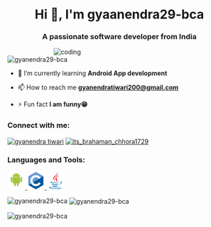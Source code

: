 <h1 align="center">Hi 👋, I'm gyaanendra29-bca</h1>
<h3 align="center">A passionate software developer from India</h3>

<img align="right" alt="coding" width="400" src="https://camo.githubusercontent.com/cae12fddd9d6982901d82580bdf321d81fb299141098ca1c2d4891870827bf17/68747470733a2f2f6d69726f2e6d656469756d2e636f6d2f6d61782f313336302f302a37513379765349765f7430696f4a2d5a2e676966">


<p align="left"> <img src="https://komarev.com/ghpvc/?username=gyanendra29-bca&label=Profile%20views&color=0e75b6&style=flat" alt="gyanendra29-bca" /> </p>

- 🌱 I’m currently learning **Android App development**

- 📫 How to reach me **gyanendratiwari200@gmail.com**

- ⚡ Fun fact **I am funny😁**

<h3 align="left">Connect with me:</h3>
<p align="left">
<a href="https://linkedin.com/in/gyanendra tiwari" target="blank"><img align="center" src="https://raw.githubusercontent.com/rahuldkjain/github-profile-readme-generator/master/src/images/icons/Social/linked-in-alt.svg" alt="gyanendra tiwari" height="30" width="40" /></a>
<a href="https://instagram.com/its_brahaman_chhora1729" target="blank"><img align="center" src="https://raw.githubusercontent.com/rahuldkjain/github-profile-readme-generator/master/src/images/icons/Social/instagram.svg" alt="its_brahaman_chhora1729" height="30" width="40" /></a>
</p>

<h3 align="left">Languages and Tools:</h3>
<p align="left"> <a href="https://developer.android.com" target="_blank" rel="noreferrer"> <img src="https://raw.githubusercontent.com/devicons/devicon/master/icons/android/android-original-wordmark.svg" alt="android" width="40" height="40"/> </a> <a href="https://www.cprogramming.com/" target="_blank" rel="noreferrer"> <img src="https://raw.githubusercontent.com/devicons/devicon/master/icons/c/c-original.svg" alt="c" width="40" height="40"/> </a> <a href="https://www.java.com" target="_blank" rel="noreferrer"> <img src="https://raw.githubusercontent.com/devicons/devicon/master/icons/java/java-original.svg" alt="java" width="40" height="40"/> </a> </p>

<p><img align="left" src="https://github-readme-stats.vercel.app/api/top-langs?username=gyanendra29-bca&show_icons=true&locale=en&layout=compact" alt="gyanendra29-bca" /></p>

<p>&nbsp;<img align="center" src="https://github-readme-stats.vercel.app/api?username=gyanendra29-bca&show_icons=true&locale=en" alt="gyanendra29-bca" /></p>

<p><img align="center" src="https://github-readme-streak-stats.herokuapp.com/?user=gyanendra29-bca&" alt="gyanendra29-bca" /></p>
